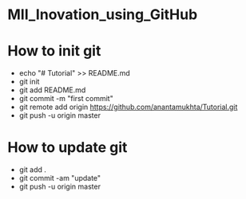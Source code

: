# MII_Inovation_using_GitHub

# How to init git
- echo "# Tutorial" >> README.md
- git init
- git add README.md
- git commit -m "first commit"
- git remote add origin https://github.com/anantamukhta/Tutorial.git
- git push -u origin master

# How to update git
- git add .
- git commit -am "update"
- git push -u origin master
